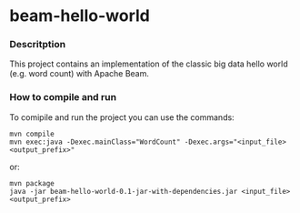 # beam-hello-world

### Descritption
This project contains an implementation of the classic big data hello world (e.g. word count) with Apache Beam.

### How to compile and run
To comipile and run the project you can use the commands:
```shell
mvn compile
mvn exec:java -Dexec.mainClass="WordCount" -Dexec.args="<input_file> <output_prefix>"
```
or:
```shell
mvn package
java -jar beam-hello-world-0.1-jar-with-dependencies.jar <input_file> <output_prefix>
```
